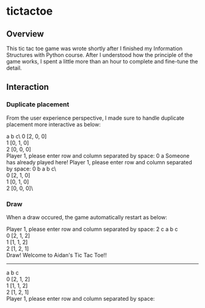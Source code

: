 # tictactoe

## Overview
This tic tac toe game was wrote shortly after I finished my Information Structures with Python course. After I understood how the principle of the game works, I spent a little more than an hour to complete and fine-tune the detail.

## Interaction

### Duplicate placement
From the user experience perspective, I made sure to handle duplicate placement more interactive as below:
  
  a  b  c\ 
0 [2, 0, 0]\
1 [0, 1, 0]\
2 [0, 0, 0]\
Player 1, please enter row and column separated by space: 0 a
Someone has already played here!
Player 1, please enter row and column separated by space: 0 b
   a  b  c\  
0 [2, 1, 0]\
1 [0, 1, 0]\
2 [0, 0, 0]\

### Draw
When a draw occured, the game automatically restart as below:

Player 1, please enter row and column separated by space: 2 c
   a  b  c\
0 [2, 1, 2]\
1 [1, 1, 2]\
2 [1, 2, 1]\
Draw!
Welcome to Aidan's Tic Tac Toe!!

---

   a  b  c\
0 [2, 1, 2]\
1 [1, 1, 2]\
2 [1, 2, 1]\
Player 1, please enter row and column separated by space:
